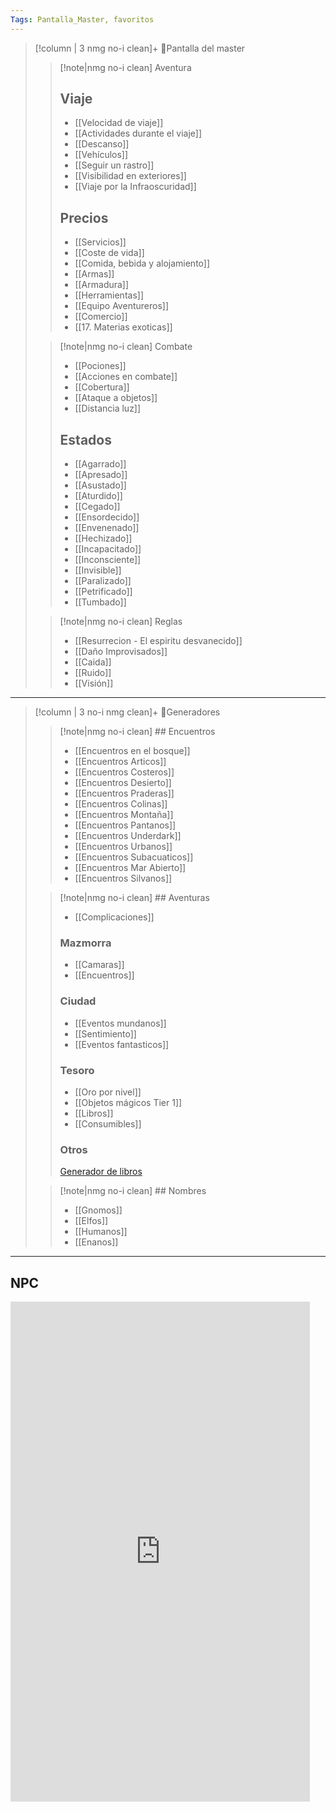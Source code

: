 ```yaml
---
Tags: Pantalla_Master, favoritos
---
```

>[!column | 3 nmg no-i clean]+ 📖Pantalla del master
>>[!note|nmg no-i clean] Aventura
>>## Viaje
>>- [[Velocidad de viaje]]
>>- [[Actividades durante el viaje]]
>>- [[Descanso]]
>>- [[Vehículos]]
>>- [[Seguir un rastro]]
>>- [[Visibilidad en exteriores]]
>>- [[Viaje por la Infraoscuridad]]
>>## Precios
>>- [[Servicios]]
>>- [[Coste de vida]]
>>- [[Comida, bebida y alojamiento]]
>>- [[Armas]]
>>- [[Armadura]]
>>- [[Herramientas]]
>>- [[Equipo Aventureros]]
>>- [[Comercio]]
>>- [[17. Materias exoticas]]
>
>>[!note|nmg no-i clean] Combate
>>- [[Pociones]]
>>- [[Acciones en combate]]
>>- [[Cobertura]]
>>- [[Ataque a objetos]]
>>- [[Distancia luz]]
>>## Estados
>>- [[Agarrado]]
>>- [[Apresado]]
>>- [[Asustado]]
>>- [[Aturdido]]
>>- [[Cegado]]
>>- [[Ensordecido]]
>>- [[Envenenado]]
>>- [[Hechizado]]
>>- [[Incapacitado]]
>>- [[Inconsciente]]
>>- [[Invisible]]
>>- [[Paralizado]]
>>- [[Petrificado]]
>>- [[Tumbado]]
>
>>[!note|nmg no-i clean] Reglas
>>- [[Resurrecion - El espiritu desvanecido]]
>>- [[Daño Improvisados]]
>>- [[Caida]]
>>- [[Ruido]]
>>- [[Visión]]

___

>[!column | 3 no-i nmg clean]+ 🧮Generadores
>
>>[!note|nmg no-i clean] ## Encuentros
>>- [[Encuentros en el bosque]]
>>- [[Encuentros Articos]]
>>- [[Encuentros Costeros]]
>>- [[Encuentros Desierto]]
>>- [[Encuentros Praderas]]
>>- [[Encuentros Colinas]]
>>- [[Encuentros Montaña]]
>>- [[Encuentros Pantanos]]
>>- [[Encuentros Underdark]]
>>- [[Encuentros Urbanos]]
>>- [[Encuentros Subacuaticos]]
>>- [[Encuentros Mar Abierto]]
>>- [[Encuentros Silvanos]]
>
>>[!note|nmg no-i clean] ## Aventuras
>>- [[Complicaciones]]
>>### Mazmorra
>>- [[Camaras]]
>>- [[Encuentros]]
>>### Ciudad
>>- [[Eventos mundanos]]
>>- [[Sentimiento]]
>>- [[Eventos fantasticos]]
>>### Tesoro
>>- [[Oro por nivel]]
>>- [[Objetos mágicos Tier 1]]
>>- [[Libros]]
>>- [[Consumibles]]
>>### Otros
>>[Generador de libros](https://www.dndspeak.com/category/books/)
>
>>[!note|nmg no-i clean] ## Nombres
>>- [[Gnomos]]
>>- [[Elfos]]
>>- [[Humanos]]
>>- [[Enanos]]
___
## NPC
<iframe 
		border=0 frameborder=0 height=800 width=95%
		style="background-color: white"
		src="http://dmheroes.com/"></iframe>


